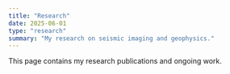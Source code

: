 ```yaml
---
title: "Research"
date: 2025-06-01
type: "research"
summary: "My research on seismic imaging and geophysics."
---
```


This page contains my research publications and ongoing work.
